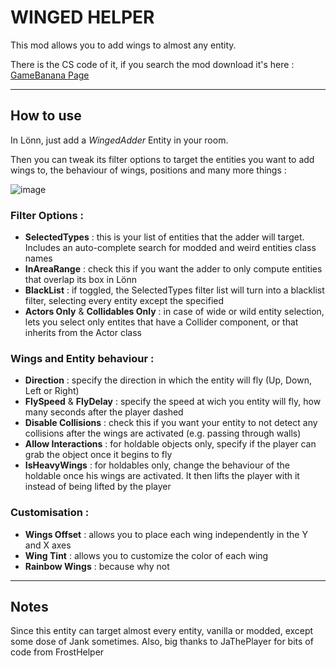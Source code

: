 # WINGED HELPER
This mod allows you to add wings to almost any entity.

There is the CS code of it, if you search the mod download it's here : [GameBanana Page](https://gamebanana.com/mods/573885)


------




## How to use






In Lönn, just add a *WingedAdder* Entity in your room.

Then you can tweak its filter options to target the entities you want to add wings to, the behaviour of wings, positions and many more things :

![image](https://github.com/user-attachments/assets/aa1257ad-4cd5-4d6c-bb56-88109f7957e8)


### Filter Options :
- **SelectedTypes** : this is your list of entities that the adder will target. Includes an auto-complete search for modded and weird entities class names
- **InAreaRange** : check this if you want the adder to only compute entities that overlap its box in Lönn
- **BlackList** : if toggled, the SelectedTypes filter list will turn into a blacklist filter, selecting every entity except the specified
- **Actors Only** & **Collidables Only** : in case of wide or wild entity selection, lets you select only entites that have a Collider component, or that inherits from the Actor class

### Wings and Entity behaviour :
- **Direction** : specify the direction in which the entity will fly (Up, Down, Left or Right)
- **FlySpeed** & **FlyDelay** : specify the speed at wich you entity will fly, how many seconds after the player dashed
- **Disable Collisions** : check this if you want your entity to not detect any collisions after the wings are activated (e.g. passing through walls)
- **Allow Interactions** : for holdable objects only, specify if the player can grab the object once it begins to fly
- **IsHeavyWings** : for holdables only, change the behaviour of the holdable once his wings are activated. It then lifts the player with it instead of being lifted by the player

### Customisation :
- **Wings Offset** : allows you to place each wing independently in the Y and X axes
- **Wing Tint** : allows you to customize the color of each wing
- **Rainbow Wings** : because why not


---

## Notes

Since this entity can target almost every entity, vanilla or modded, except some dose of Jank sometimes.
Also, big thanks to JaThePlayer for bits of code from FrostHelper
